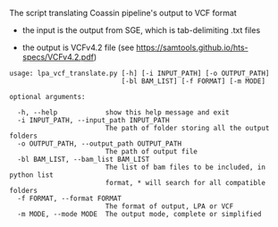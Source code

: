 The script translating Coassin pipeline's output to VCF format

- the input is the output from SGE, which is tab-delimiting .txt files

- the output is VCFv4.2 file (see https://samtools.github.io/hts-specs/VCFv4.2.pdf)

```
usage: lpa_vcf_translate.py [-h] [-i INPUT_PATH] [-o OUTPUT_PATH]
                            [-bl BAM_LIST] [-f FORMAT] [-m MODE]

optional arguments:

  -h, --help            show this help message and exit
  -i INPUT_PATH, --input_path INPUT_PATH
                        The path of folder storing all the output folders
  -o OUTPUT_PATH, --output_path OUTPUT_PATH
                        The path of output file
  -bl BAM_LIST, --bam_list BAM_LIST
                        The list of bam files to be included, in python list
                        format, * will search for all compatible folders
  -f FORMAT, --format FORMAT
                        The format of output, LPA or VCF
  -m MODE, --mode MODE  The output mode, complete or simplified
```
